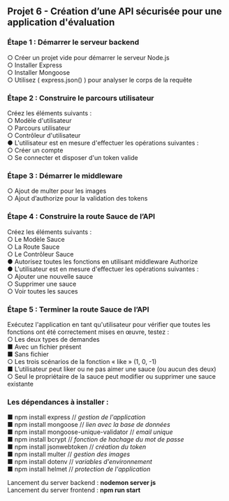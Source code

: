 ## Projet 6 - Création d’une API sécurisée pour une application d'évaluation

### Étape 1 : Démarrer le serveur backend   
○ Créer un projet vide pour démarrer le serveur Node.js  
○ Installer Express  
○ Installer Mongoose  
○ Utilisez ( express.json() ) pour analyser le corps de la requête

### Étape 2 : Construire le parcours utilisateur  
Créez les éléments suivants :  
○ Modèle d'utilisateur  
○ Parcours utilisateur  
○ Contrôleur d'utilisateur  
● L'utilisateur est en mesure d'effectuer les opérations suivantes :  
○ Créer un compte  
○ Se connecter et disposer d'un token valide  

### Étape 3 : Démarrer le middleware  
○ Ajout de multer pour les images  
○ Ajout d’authorize pour la validation des tokens  

### Étape 4 : Construire la route Sauce de l’API  
Créez les éléments suivants :  
○ Le Modèle Sauce  
○ La Route Sauce  
○ Le Contrôleur Sauce  
● Autorisez toutes les fonctions en utilisant middleware Authorize  
● L'utilisateur est en mesure d'effectuer les opérations suivantes :  
○ Ajouter une nouvelle sauce  
○ Supprimer une sauce  
○ Voir toutes les sauces  

### Étape 5 : Terminer la route Sauce de l’API  
Exécutez l'application en tant qu'utilisateur pour vérifier que toutes les fonctions ont été correctement mises en œuvre, testez :  
○ Les deux types de demandes  
■ Avec un fichier présent  
■ Sans fichier  
○ Les trois scénarios de la fonction « like » (1, 0, -1)  
■ L’utilisateur peut liker ou ne pas aimer une sauce (ou aucun des deux)  
○ Seul le propriétaire de la sauce peut modifier ou supprimer une sauce existante  

### Les dépendances à installer :  
■ npm install express 		// *gestion de l'application*  
■ npm install mongoose 		// *lien avec la base de données*   
■ npm install mongoose-unique-validator 	// *email unique*  
■ npm install bcrypt 		// *fonction de hachage du mot de passe*  
■ npm install jsonwebtoken 		// *création du token*  
■ npm install multer 		// *gestion des images*  
■ npm install dotenv 		// *variables d'environnement*  
■ npm install helmet 		// *protection de l'application*  



Lancement du server backend : **nodemon server js**  
Lancement du server frontend : **npm run start**


